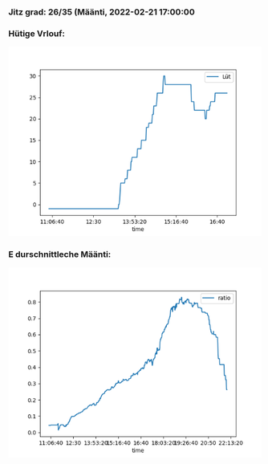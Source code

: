 ### Jitz grad: 26/35 (Määnti, 2022-02-21 17:00:00

### Hütige Vrlouf:
![Graph](Today.png)

### E durschnittleche Määnti:
![Graph](Määnti.png)